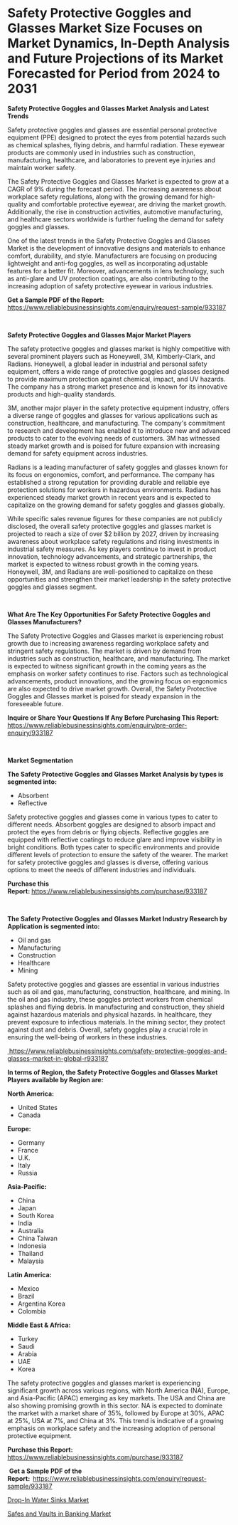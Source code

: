 <p><h1>Safety Protective Goggles and Glasses Market Size Focuses on Market Dynamics, In-Depth Analysis and Future Projections of its Market Forecasted for Period from 2024 to 2031</h1></p><p><strong>Safety Protective Goggles and Glasses Market Analysis and Latest Trends</strong></p>
<p><p>Safety protective goggles and glasses are essential personal protective equipment (PPE) designed to protect the eyes from potential hazards such as chemical splashes, flying debris, and harmful radiation. These eyewear products are commonly used in industries such as construction, manufacturing, healthcare, and laboratories to prevent eye injuries and maintain worker safety.</p><p>The Safety Protective Goggles and Glasses Market is expected to grow at a CAGR of 9% during the forecast period. The increasing awareness about workplace safety regulations, along with the growing demand for high-quality and comfortable protective eyewear, are driving the market growth. Additionally, the rise in construction activities, automotive manufacturing, and healthcare sectors worldwide is further fueling the demand for safety goggles and glasses.</p><p>One of the latest trends in the Safety Protective Goggles and Glasses Market is the development of innovative designs and materials to enhance comfort, durability, and style. Manufacturers are focusing on producing lightweight and anti-fog goggles, as well as incorporating adjustable features for a better fit. Moreover, advancements in lens technology, such as anti-glare and UV protection coatings, are also contributing to the increasing adoption of safety protective eyewear in various industries.</p></p>
<p><strong>Get a Sample PDF of the Report:&nbsp;</strong> <a href="https://www.reliablebusinessinsights.com/enquiry/request-sample/933187">https://www.reliablebusinessinsights.com/enquiry/request-sample/933187</a></p>
<p>&nbsp;</p>
<p><strong>Safety Protective Goggles and Glasses Major Market Players</strong></p>
<p><p>The safety protective goggles and glasses market is highly competitive with several prominent players such as Honeywell, 3M, Kimberly-Clark, and Radians. Honeywell, a global leader in industrial and personal safety equipment, offers a wide range of protective goggles and glasses designed to provide maximum protection against chemical, impact, and UV hazards. The company has a strong market presence and is known for its innovative products and high-quality standards.</p><p>3M, another major player in the safety protective equipment industry, offers a diverse range of goggles and glasses for various applications such as construction, healthcare, and manufacturing. The company's commitment to research and development has enabled it to introduce new and advanced products to cater to the evolving needs of customers. 3M has witnessed steady market growth and is poised for future expansion with increasing demand for safety equipment across industries.</p><p>Radians is a leading manufacturer of safety goggles and glasses known for its focus on ergonomics, comfort, and performance. The company has established a strong reputation for providing durable and reliable eye protection solutions for workers in hazardous environments. Radians has experienced steady market growth in recent years and is expected to capitalize on the growing demand for safety goggles and glasses globally.</p><p>While specific sales revenue figures for these companies are not publicly disclosed, the overall safety protective goggles and glasses market is projected to reach a size of over $2 billion by 2027, driven by increasing awareness about workplace safety regulations and rising investments in industrial safety measures. As key players continue to invest in product innovation, technology advancements, and strategic partnerships, the market is expected to witness robust growth in the coming years. Honeywell, 3M, and Radians are well-positioned to capitalize on these opportunities and strengthen their market leadership in the safety protective goggles and glasses segment.</p></p>
<p>&nbsp;</p>
<p><strong>What Are The Key Opportunities For Safety Protective Goggles and Glasses Manufacturers?</strong></p>
<p><p>The Safety Protective Goggles and Glasses market is experiencing robust growth due to increasing awareness regarding workplace safety and stringent safety regulations. The market is driven by demand from industries such as construction, healthcare, and manufacturing. The market is expected to witness significant growth in the coming years as the emphasis on worker safety continues to rise. Factors such as technological advancements, product innovations, and the growing focus on ergonomics are also expected to drive market growth. Overall, the Safety Protective Goggles and Glasses market is poised for steady expansion in the foreseeable future.</p></p>
<p><strong>Inquire or Share Your Questions If Any Before Purchasing This Report:</strong> <a href="https://www.reliablebusinessinsights.com/enquiry/pre-order-enquiry/933187">https://www.reliablebusinessinsights.com/enquiry/pre-order-enquiry/933187</a></p>
<p>&nbsp;</p>
<p><strong>Market Segmentation</strong></p>
<p><strong>The Safety Protective Goggles and Glasses Market Analysis by types is segmented into:</strong></p>
<p><ul><li>Absorbent</li><li>Reflective</li></ul></p>
<p><p>Safety protective goggles and glasses come in various types to cater to different needs. Absorbent goggles are designed to absorb impact and protect the eyes from debris or flying objects. Reflective goggles are equipped with reflective coatings to reduce glare and improve visibility in bright conditions. Both types cater to specific environments and provide different levels of protection to ensure the safety of the wearer. The market for safety protective goggles and glasses is diverse, offering various options to meet the needs of different industries and individuals.</p></p>
<p><strong>Purchase this Report:&nbsp;</strong><a href="https://www.reliablebusinessinsights.com/purchase/933187">https://www.reliablebusinessinsights.com/purchase/933187</a></p>
<p>&nbsp;</p>
<p><strong>The Safety Protective Goggles and Glasses Market Industry Research by Application is segmented into:</strong></p>
<p><ul><li>Oil and gas</li><li>Manufacturing</li><li>Construction</li><li>Healthcare</li><li>Mining</li></ul></p>
<p><p>Safety protective goggles and glasses are essential in various industries such as oil and gas, manufacturing, construction, healthcare, and mining. In the oil and gas industry, these goggles protect workers from chemical splashes and flying debris. In manufacturing and construction, they shield against hazardous materials and physical hazards. In healthcare, they prevent exposure to infectious materials. In the mining sector, they protect against dust and debris. Overall, safety goggles play a crucial role in ensuring the well-being of workers in these industries.</p></p>
<p><a href="https://www.reliablebusinessinsights.com/safety-protective-goggles-and-glasses-market-in-global-r933187">&nbsp;https://www.reliablebusinessinsights.com/safety-protective-goggles-and-glasses-market-in-global-r933187</a></p>
<p><strong>In terms of Region, the Safety Protective Goggles and Glasses Market Players available by Region are:</strong></p>
<p>
    <p> <strong> North America: </strong>
        <ul>
            <li>United States</li>
            <li>Canada</li>
        </ul>
        </p> 
    <p> <strong> Europe: </strong>
        <ul>
            <li>Germany</li>
            <li>France</li>
            <li>U.K.</li>
            <li>Italy</li>
            <li>Russia</li>
        </ul>
        </p> 
    <p> <strong> Asia-Pacific: </strong>
        <ul>
            <li>China</li>
            <li>Japan</li>
            <li>South Korea</li>
            <li>India</li>
            <li>Australia</li>
            <li>China Taiwan</li>
            <li>Indonesia</li>
            <li>Thailand</li>
            <li>Malaysia</li>
        </ul>
        </p> 
    <p> <strong> Latin America: </strong>
        <ul>
            <li>Mexico</li>
            <li>Brazil</li>
            <li>Argentina Korea</li>
            <li>Colombia</li>
        </ul>
        </p> 
    <p> <strong> Middle East & Africa: </strong>
        <ul>
            <li>Turkey</li>
            <li>Saudi</li>
            <li>Arabia</li>
            <li>UAE</li>
            <li>Korea</li>
        </ul>
    </p>
    </p>
<p><p>The safety protective goggles and glasses market is experiencing significant growth across various regions, with North America (NA), Europe, and Asia-Pacific (APAC) emerging as key markets. The USA and China are also showing promising growth in this sector. NA is expected to dominate the market with a market share of 35%, followed by Europe at 30%, APAC at 25%, USA at 7%, and China at 3%. This trend is indicative of a growing emphasis on workplace safety and the increasing adoption of personal protective equipment.</p></p>
<p><strong>Purchase this Report: </strong><a href="https://www.reliablebusinessinsights.com/purchase/933187">https://www.reliablebusinessinsights.com/purchase/933187</a></p>
<p>&nbsp;<strong>Get a Sample PDF of the Report:&nbsp;&nbsp;</strong><a href="https://www.reliablebusinessinsights.com/enquiry/request-sample/933187">https://www.reliablebusinessinsights.com/enquiry/request-sample/933187</a></p>
<p><strong></strong></p>
<p><p><a href="https://issuu.com/reportprime-2/docs/drop-in-water-sinks-market-size-2030.pptx">Drop-In Water Sinks Market</a></p><p><a href="https://github.com/lbird53714/Market-Research-Report-List-4/blob/main/safes-and-vaults-in-banking-market.md">Safes and Vaults in Banking Market</a></p></p>